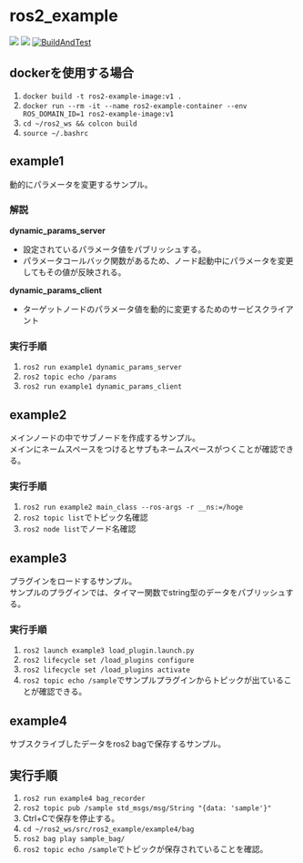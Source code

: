 # ros2_example
![](https://img.shields.io/github/repo-size/YumaMatsumura/ros2_example)
![](https://img.shields.io/github/last-commit/YumaMatsumura/ros2_example)
[![BuildAndTest](https://img.shields.io/github/actions/workflow/status/YumaMatsumura/ros2_example/build.yml)](https://github.com/YumaMatsumura/ros2_example/actions/workflows/build.yml)

## dockerを使用する場合
1. `docker build -t ros2-example-image:v1 .`
2. `docker run --rm -it --name ros2-example-container --env ROS_DOMAIN_ID=1 ros2-example-image:v1`
3. `cd ~/ros2_ws && colcon build`
4. `source ~/.bashrc`

## example1
動的にパラメータを変更するサンプル。

### 解説
**dynamic_params_server**
- 設定されているパラメータ値をパブリッシュする。
- パラメータコールバック関数があるため、ノード起動中にパラメータを変更してもその値が反映される。

**dynamic_params_client**
- ターゲットノードのパラメータ値を動的に変更するためのサービスクライアント

### 実行手順
1. `ros2 run example1 dynamic_params_server`
2. `ros2 topic echo /params`
3. `ros2 run example1 dynamic_params_client`

## example2
メインノードの中でサブノードを作成するサンプル。  
メインにネームスペースをつけるとサブもネームスペースがつくことが確認できる。  

### 実行手順
1. `ros2 run example2 main_class --ros-args -r __ns:=/hoge`
2. `ros2 topic list`でトピック名確認
3. `ros2 node list`でノード名確認

## example3
プラグインをロードするサンプル。  
サンプルのプラグインでは、タイマー関数でstring型のデータをパブリッシュする。  

### 実行手順
1. `ros2 launch example3 load_plugin.launch.py`
2. `ros2 lifecycle set /load_plugins configure`
3. `ros2 lifecycle set /load_plugins activate`
4. `ros2 topic echo /sample`でサンプルプラグインからトピックが出ていることが確認できる。  

## example4
サブスクライブしたデータをros2 bagで保存するサンプル。  

## 実行手順
1. `ros2 run example4 bag_recorder`
2. `ros2 topic pub /sample std_msgs/msg/String "{data: 'sample'}"`
3. Ctrl+Cで保存を停止する。  
4. `cd ~/ros2_ws/src/ros2_example/example4/bag`
5. `ros2 bag play sample_bag/`
6. `ros2 topic echo /sample`でトピックが保存されていることを確認。  




